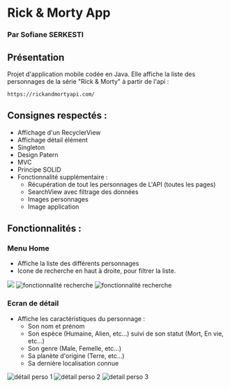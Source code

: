# Rick & Morty App

### Par Sofiane SERKESTI


## Présentation

Projet d'application mobile codée en Java.
Elle affiche la liste des personnages de la série "Rick & Morty" à partir de l'api :
````
https://rickandmortyapi.com/
````

## Consignes respectés :
- Affichage d'un RecyclerView
- Affichage détail élément
- Singleton
- Design Patern
- MVC
- Principe SOLID
- Fonctionnalité supplémentaire :
	- Récupération de tout les personnages de L'API (toutes les pages)
	- SearchView avec filtrage des données
	- Images personnages
	- Image application


## Fonctionnalités :

### Menu Home
- Affiche la liste des différents personnages
- Icone de recherche en haut à droite, pour filtrer la liste.

<img src="img_readme/liste.png">   <img src="img_readme/Recherche_rick.png" alt="fonctionnalité recherche"> <img src="img_readme/Recherche_morty.png" alt="fonctionnalité recherche">

### Ecran de détail
- Affiche les caractéristiques du personnage :
	- Son nom et prénom
	- Son espèce (Humaine, Alien, etc...) suivi de son statut (Mort, En vie, etc...)
	- Son genre (Male, Femelle, etc...)
	- Sa planète d'origine (Terre, etc...)
	- Sa dernière localisation connue

<img src="img_readme/Rick.png" alt="détail perso 1">   <img src="img_readme/Rick2.png" alt="détail perso 2">  <img src="img_readme/Rick3.png" alt ="detail perso 3">
